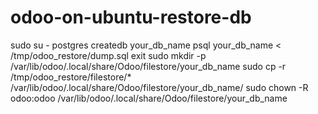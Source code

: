 # odoo-on-ubuntu-restore-db

sudo su - postgres
createdb your_db_name
psql your_db_name < /tmp/odoo_restore/dump.sql
exit
sudo mkdir -p /var/lib/odoo/.local/share/Odoo/filestore/your_db_name
sudo cp -r /tmp/odoo_restore/filestore/* /var/lib/odoo/.local/share/Odoo/filestore/your_db_name/
sudo chown -R odoo:odoo /var/lib/odoo/.local/share/Odoo/filestore/your_db_name
